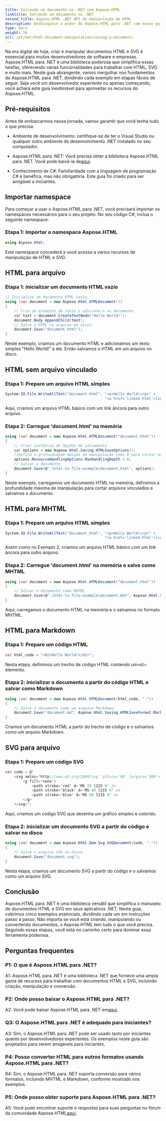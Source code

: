 ```yaml
---
title: Salvando um documento no .NET com Aspose.HTML
linktitle: Salvando um documento no .NET
second_title: Aspose.HTML .NET API de manipulação de HTML
description: Desbloqueie o poder do Aspose.HTML para .NET com nosso guia passo a passo. Aprenda a criar, manipular e converter documentos HTML e SVG
type: docs
weight: 16
url: /pt/net/html-document-manipulation/saving-a-document/
---
```


Na era digital de hoje, criar e manipular documentos HTML e SVG é essencial para muitos desenvolvedores de software e empresas. Aspose.HTML para .NET é uma biblioteca poderosa que simplifica essas tarefas, oferecendo várias funcionalidades para trabalhar com HTML, SVG e muito mais. Neste guia abrangente, vamos mergulhar nos fundamentos do Aspose.HTML para .NET, dividindo cada exemplo em etapas fáceis de seguir. Seja você um desenvolvedor experiente ou apenas começando, você achará este guia inestimável para aproveitar os recursos do Aspose.HTML.

## Pré-requisitos

Antes de embarcarmos nessa jornada, vamos garantir que você tenha tudo o que precisa:

- Ambiente de desenvolvimento: certifique-se de ter o Visual Studio ou qualquer outro ambiente de desenvolvimento .NET instalado no seu computador.

- Aspose.HTML para .NET: Você precisa obter a biblioteca Aspose.HTML para .NET. Você pode baixá-la de[aqui](https://releases.aspose.com/html/net/).

- Conhecimento de C#: Familiaridade com a linguagem de programação C# é benéfica, mas não obrigatória. Este guia foi criado para ser amigável a iniciantes.

## Importar namespace

Para começar a usar o Aspose.HTML para .NET, você precisará importar os namespaces necessários para o seu projeto. No seu código C#, inclua o seguinte namespace:

### Etapa 1: Importar o namespace Aspose.HTML
```csharp
using Aspose.Html;
```

Este namespace concederá a você acesso a vários recursos de manipulação de HTML e SVG.

## HTML para arquivo

### Etapa 1: inicializar um documento HTML vazio
```csharp
// Inicializa um documento HTML vazio.
using (var document = new Aspose.Html.HTMLDocument())
{
    // Crie um elemento de texto e adicione-o ao documento
    var text = document.CreateTextNode("Hello World!");
    document.Body.AppendChild(text);
    // Salve o HTML no arquivo em disco.
    document.Save("document.html");
}
```

Neste exemplo, criamos um documento HTML e adicionamos um texto simples "Hello World!" a ele. Então salvamos o HTML em um arquivo no disco.

## HTML sem arquivo vinculado

### Etapa 1: Prepare um arquivo HTML simples
```csharp
System.IO.File.WriteAllText("document.html", "<p>Hello World!</p>" +
                                             "<a href='linked.html'>linked file</a>");
```

Aqui, criamos um arquivo HTML básico com um link âncora para outro arquivo.

### Etapa 2: Carregue 'document.html' na memória
```csharp
using (var document = new Aspose.Html.HTMLDocument("document.html"))
{
    // Criar instância de Opções de salvamento
    var options = new Aspose.Html.Saving.HTMLSaveOptions();
    //Defina a profundidade máxima de manipulação como 0 para cortar arquivos HTML vinculados.
    options.ResourceHandlingOptions.MaxHandlingDepth = 0;
    // Salvar o documento
    document.Save(@".\html-to-file-example\document.html", options);
}
```

Neste exemplo, carregamos um documento HTML na memória, definimos a profundidade máxima de manipulação para cortar arquivos vinculados e salvamos o documento. 

## HTML para MHTML

### Etapa 1: Prepare um arquivo HTML simples
```csharp
System.IO.File.WriteAllText("document.html", "<p>Hello World!</p>" +
                                             "<a href='linked.html'>linked file</a>");
```

Assim como no Exemplo 2, criamos um arquivo HTML básico com um link âncora para outro arquivo.

### Etapa 2: Carregue 'document.html' na memória e salve como MHTML
```csharp
using (var document = new Aspose.Html.HTMLDocument("document.html"))
{
    // Salvar o documento como MHTML
    document.Save(@".\html-to-file-example\document.mht", Aspose.Html.Saving.HTMLSaveFormat.MHTML);
}
```

Aqui, carregamos o documento HTML na memória e o salvamos no formato MHTML.

## HTML para Markdown

### Etapa 1: Prepare um código HTML
```csharp
var html_code = "<H2>Hello World!</H2>";
```

 Nesta etapa, definimos um trecho de código HTML contendo um`<H2>` elemento.

### Etapa 2: inicializar o documento a partir do código HTML e salvar como Markdown
```csharp
using (var document = new Aspose.Html.HTMLDocument(html_code, "."))
{
    // Salve o documento como um arquivo Markdown.
    document.Save("document.md", Aspose.Html.Saving.HTMLSaveFormat.Markdown);
}
```

Criamos um documento HTML a partir do trecho de código e o salvamos como um arquivo Markdown.

## SVG para arquivo

### Etapa 1: Prepare um código SVG
```csharp
var code = @"
    <svg xmlns='http://www.w3.org/2000/svg' altura='80' largura='300'>
        <g fill='none'>
            <path stroke='red' d='M5 20 l215 0' />
            <path stroke='black' d='M5 40 l215 0' />
            <path stroke='blue' d='M5 60 l215 0' />
        </g>
    </svg>";
```

Aqui, criamos um código SVG que desenha um gráfico simples e colorido.

### Etapa 2: inicializar um documento SVG a partir do código e salvar no disco
```csharp
using (var document = new Aspose.Html.Dom.Svg.SVGDocument(code, "."))
{
    // Salve o arquivo SVG no disco
    document.Save("document.svg");
}
```

Nesta etapa, criamos um documento SVG a partir do código e o salvamos como um arquivo SVG.

## Conclusão

Aspose.HTML para .NET é uma biblioteca versátil que simplifica o manuseio de documentos HTML e SVG em seus aplicativos .NET. Neste guia, cobrimos cinco exemplos essenciais, dividindo cada um em instruções passo a passo. Não importa se você está criando, manipulando ou convertendo documentos, o Aspose.HTML tem tudo o que você precisa. Seguindo essas etapas, você está no caminho certo para dominar essa ferramenta poderosa.

## Perguntas frequentes

### P1: O que é Aspose.HTML para .NET?

A1: Aspose.HTML para .NET é uma biblioteca .NET que fornece uma ampla gama de recursos para trabalhar com documentos HTML e SVG, incluindo criação, manipulação e conversão.

### P2: Onde posso baixar o Aspose.HTML para .NET?

 A2: Você pode baixar Aspose.HTML para .NET em[aqui](https://releases.aspose.com/html/net/).

### Q3: O Aspose.HTML para .NET é adequado para iniciantes?

A3: Sim, o Aspose.HTML para .NET pode ser usado tanto por iniciantes quanto por desenvolvedores experientes. Os exemplos neste guia são projetados para serem amigáveis para iniciantes.

### P4: Posso converter HTML para outros formatos usando Aspose.HTML para .NET?

R4: Sim, o Aspose.HTML para .NET suporta conversão para vários formatos, incluindo MHTML e Markdown, conforme mostrado nos exemplos.

### P5: Onde posso obter suporte para Aspose.HTML para .NET?

 A5: Você pode encontrar suporte e respostas para suas perguntas no fórum da comunidade Aspose.HTML[aqui](https://forum.aspose.com/).
